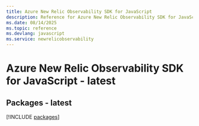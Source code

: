 ```yaml
---
title: Azure New Relic Observability SDK for JavaScript
description: Reference for Azure New Relic Observability SDK for JavaScript
ms.date: 08/14/2025
ms.topic: reference
ms.devlang: javascript
ms.service: newrelicobservability
---
```

# Azure New Relic Observability SDK for JavaScript - latest
## Packages - latest
[!INCLUDE [packages](new-relic-observability-index.md)]